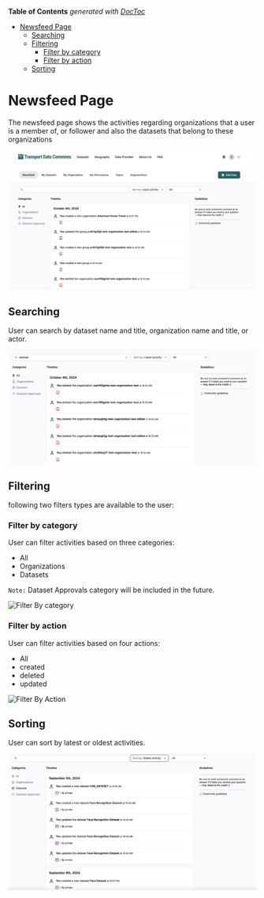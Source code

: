 <!-- START doctoc generated TOC please keep comment here to allow auto update -->
<!-- DON'T EDIT THIS SECTION, INSTEAD RE-RUN doctoc TO UPDATE -->
**Table of Contents**  *generated with [DocToc](https://github.com/thlorenz/doctoc)*

- [Newsfeed Page](#newsfeed-page)
  - [Searching](#searching)
  - [Filtering](#filtering)
    - [Filter by category](#filter-by-category)
    - [Filter by action](#filter-by-action)
  - [Sorting](#sorting)

<!-- END doctoc generated TOC please keep comment here to allow auto update -->

# Newsfeed Page

The newsfeed page shows the activities regarding organizations that a user is a member of, or follower and also the datasets that belong to these organizations

![NewsFeed Page](page.png)

## Searching

User can search by dataset name and title, organization name and title, or actor.

![Search](search.png)

## Filtering

following two filters types are available to the user:

### Filter by category

User can filter activities based on three categories:

- All
- Organizations
- Datasets

`Note:` Dataset Approvals category will be included in the future.

![Filter By category](filter_category.png)

### Filter by action

User can filter activities based on four actions:

- All
- created
- deleted
- updated

![Filter By Action](filter_action.png)

## Sorting

User can sort by latest or oldest activities.

![Sort](sort.png)
